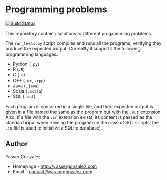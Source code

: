 Programming problems
====================

[![Build Status](https://travis-ci.org/yasserglez/programming-problems.svg?branch=master)](https://travis-ci.org/yasserglez/programming-problems)

This repository contains solutions to different programming problems.

The `run_tests.py` script compiles and runs all the programs,
verifying they produce the expected output. Currently it supports
the following programming languages:

* Python (`.py`)
* R (`.R`)
* C (`.c`)
* C++ (`.cc`, `.cpp`)
* Java (`.java`)
* Scala (`.scala`)
* SQL (`.sql`)

Each program is contained in a single file, and their expected output
is given in a file named the same as the program but with the `.out`
extension. Also, if a file with the `.in` extension exists, its
content is passed as the standard input when running the program
(in the case of SQL scripts, the `.in` file is used to initialize
a SQLite database).

Author
------

Yasser Gonzalez
* Homepage - http://yassergonzalez.com
* Email - contact@yassergonzalez.com
